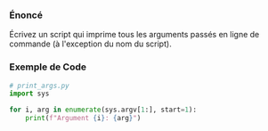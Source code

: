 ### Énoncé

Écrivez un script qui imprime tous les arguments passés en ligne de commande (à l'exception du nom du script).

### Exemple de Code

```python
# print_args.py
import sys

for i, arg in enumerate(sys.argv[1:], start=1):
    print(f"Argument {i}: {arg}")
```